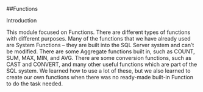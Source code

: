 ##Functions

Introduction

This module focused on Functions. There are different types of functions with different purposes. Many of the functions that we have already used are System Functions – they are built into the SQL Server system and can’t be modified. There are some Aggregate functions built in, such as COUNT, SUM, MAX, MIN, and AVG. There are some conversion functions, such as CAST and CONVERT, and many other useful functions which are part of the SQL system. We learned how to use a lot of these, but we also learned to create our own functions when there was no ready-made built-in Function to do the task needed.

